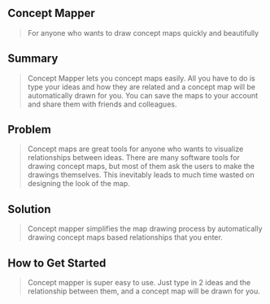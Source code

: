 ## Concept Mapper ##
  > For anyone who wants to draw concept maps quickly and beautifully

## Summary ##
  > Concept Mapper lets you concept maps easily. All you have to do is type your ideas and how
  they are related and a concept map will be automatically drawn for you. You can save the maps
  to your account and share them with friends and colleagues.

## Problem ##
  > Concept maps are great tools for anyone who wants to visualize relationships between ideas. There are many software tools for drawing concept maps, but most of them ask the users to make the drawings themselves. This inevitably leads to much time wasted on designing the look of the map.

## Solution ##
  > Concept mapper simplifies the map drawing process by automatically drawing concept maps based relationships that you enter.

## How to Get Started ##
  > Concept mapper is super easy to use. Just type in 2 ideas and the relationship between them, and a concept map will be drawn for you. 
